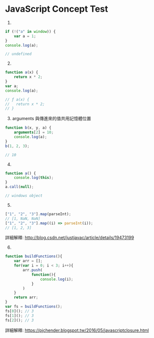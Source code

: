 # JavaScript Concept Test


1. 

```js
if (!("a" in window)) {
    var a = 1;
}
console.log(a);

// undefined
```

2.

```js
function a(x) {
    return x * 2;
}
var a;
console.log(a);

// ƒ a(x) {
//   return x * 2;
// }
```

3. arguments 與傳進來的值共用記憶體位置

```js
function b(x, y, a) {
    arguments[2] = 10;
    console.log(a);
}
b(1, 2, 3);

// 10
```

4.

```js
function a() {
    console.log(this);
}
a.call(null);

// windows object
```

5.

```js
["1", "2", "3"].map(parseInt);
// [1, NaN, NaN]
["1", "2", "3"].map((i) => parseInt(i));
// [1, 2, 3]
```

詳細解釋: http://blog.csdn.net/justjavac/article/details/19473199


6.

```js
function buildFunctions(){ 
    var arr = [];
    for(var i = 0; i < 3; i++){
        arr.push(
            function(){
                console.log(i);
            }
        )
    }
    return arr;
}
var fs = buildFunctions();
fs[0](); // 3
fs[1](); // 3
fs[2](); // 3
```

詳細解釋: https://pjchender.blogspot.tw/2016/05/javascriptclosure.html






